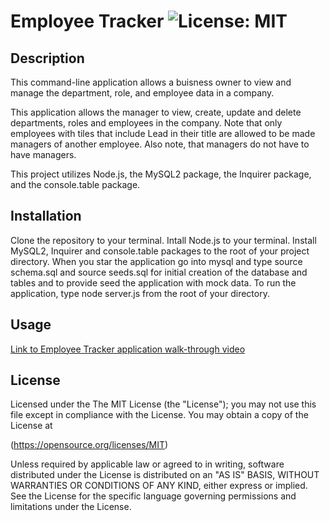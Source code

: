 # Employee Tracker ![License: MIT](https://img.shields.io/badge/License-MIT-yellow.svg)

## Description
  This command-line application allows a buisness owner to view and manage the department, role, and employee data in a company. 
  
  This application allows the manager to view, create, update and delete departments, roles and employees in the company. Note that only employees with tiles that include Lead in their title are allowed to be made managers of another employee. Also note, that managers do not have to have managers.
  
  This project utilizes Node.js, the MySQL2 package, the Inquirer package, and the console.table package.

## Installation
  Clone the repository to your terminal. Intall Node.js to your terminal. Install MySQL2, Inquirer and console.table packages to the root of your project directory. When you star the application go into mysql and type source schema.sql and source seeds.sql for initial creation of the database and tables and to provide seed the application with mock data. To run the application, type node server.js from the root of your directory.

## Usage
  [Link to Employee Tracker application walk-through video](https://drive.google.com/file/d/1pU4vjhVSz6vKKv4JV9lb5QJKZwZ5xIQC/view) 

## License  
  
Licensed under the The MIT License (the "License");
you may not use this file except in compliance with the License.
You may obtain a copy of the License at

(https://opensource.org/licenses/MIT)

Unless required by applicable law or agreed to in writing, software
distributed under the License is distributed on an "AS IS" BASIS,
WITHOUT WARRANTIES OR CONDITIONS OF ANY KIND, either express or implied.
See the License for the specific language governing permissions and
limitations under the License.
  

    